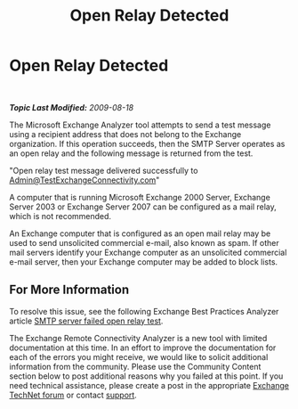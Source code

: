 ﻿---
title: Open Relay Detected
TOCTitle: Open Relay Detected
ms:assetid: 94007fb7-3f2a-43b4-a4b8-20efed3db232
ms:mtpsurl: https://technet.microsoft.com/en-us/library/Dd439381(v=EXCHG.80)
ms:contentKeyID: 20045828
ms.date: 07/23/2014
mtps_version: v=EXCHG.80
---

<div data-xmlns="http://www.w3.org/1999/xhtml">

<div class="topic" data-xmlns="http://www.w3.org/1999/xhtml" data-msxsl="urn:schemas-microsoft-com:xslt" data-cs="http://msdn.microsoft.com/en-us/">

<div data-asp="http://msdn2.microsoft.com/asp">

# Open Relay Detected

</div>

<div id="mainSection">

<div id="mainBody">

<span> </span>

_**Topic Last Modified:** 2009-08-18_

The Microsoft Exchange Analyzer tool attempts to send a test message using a recipient address that does not belong to the Exchange organization. If this operation succeeds, then the SMTP Server operates as an open relay and the following message is returned from the test.

"Open relay test message delivered successfully to Admin@TestExchangeConnectivity.com"

A computer that is running Microsoft Exchange 2000 Server, Exchange Server 2003 or Exchange Server 2007 can be configured as a mail relay, which is not recommended.

An Exchange computer that is configured as an open mail relay may be used to send unsolicited commercial e-mail, also known as spam. If other mail servers identify your Exchange computer as an unsolicited commercial e-mail server, then your Exchange computer may be added to block lists.

<div>

## For More Information

To resolve this issue, see the following Exchange Best Practices Analyzer article [SMTP server failed open relay test](http://go.microsoft.com/fwlink/?linkid=161823).

The Exchange Remote Connectivity Analyzer is a new tool with limited documentation at this time. In an effort to improve the documentation for each of the errors you might receive, we would like to solicit additional information from the community. Please use the Community Content section below to post additional reasons why you failed at this point. If you need technical assistance, please create a post in the appropriate [Exchange TechNet forum](http://go.microsoft.com/fwlink/?linkid=73420) or contact [support](http://go.microsoft.com/fwlink/?linkid=8158).

</div>

</div>

<span> </span>

</div>

</div>

</div>

